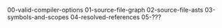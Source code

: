 

00-valid-compiler-options
01-source-file-graph
02-source-file-asts
03-symbols-and-scopes
04-resolved-references
05-???

